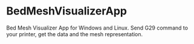 # BedMeshVisualizerApp
Bed Mesh Visualizer App for Windows and Linux. Send G29 command to your printer, get the data and the mesh representation.
